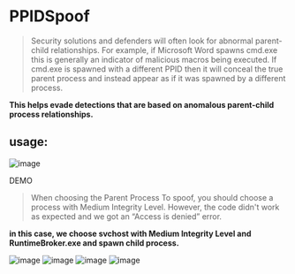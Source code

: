 # PPIDSpoof

> Security solutions and defenders will often look for abnormal parent-child relationships. For example, if Microsoft Word spawns cmd.exe this is generally an indicator of malicious macros being executed. If cmd.exe is spawned with a different PPID then it will conceal the true parent process and instead appear as if it was spawned by a different process.

**This helps evade detections that are based on anomalous parent-child process relationships.**



## usage:
![image](https://github.com/Spnl48/PPIDSpoof/assets/68971838/bbe36430-70f4-4091-8293-8cc453330f80)


DEMO

> When choosing the Parent Process To spoof, you should choose a process with Medium Integrity Level. However, the code didn't work as expected and we got an “Access is denied” error.

**in this case, we choose svchost with Medium Integrity Level and RuntimeBroker.exe and spawn child process.**

![image](https://github.com/Spnl48/PPIDSpoof/assets/68971838/c93184fa-e7f3-40ad-b748-d6aaa9c6e5ee)
![image](https://github.com/Spnl48/PPIDSpoof/assets/68971838/1677760e-4548-4419-a5cf-fc8c7aaef925)
![image](https://github.com/Spnl48/PPIDSpoof/assets/68971838/f8cc3d44-a991-4cd6-b10e-9a01f7ee3745)
![image](https://github.com/Spnl48/PPIDSpoof/assets/68971838/d68b3d80-ac37-4c71-a95c-4e5be3ced0d4)



